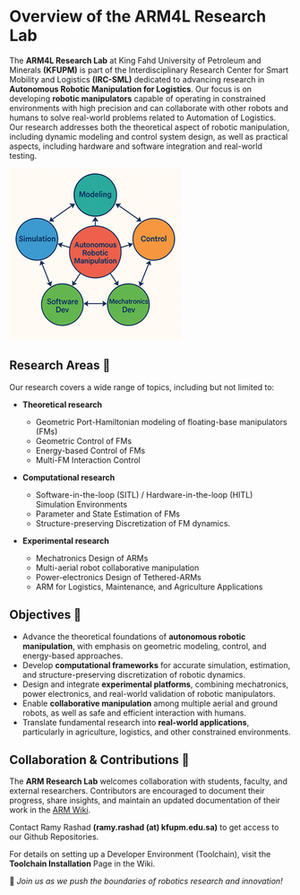 # Overview of the ARM4L Research Lab

The **ARM4L Research Lab** at King Fahd University of Petroleum and Minerals **(KFUPM)** is part of the Interdisciplinary Research Center for Smart Mobility and Logistics **(IRC-SML)** dedicated to advancing research in **Autonomous Robotic Manipulation for Logistics**. Our focus is on developing **robotic manipulators** capable of operating in constrained environments with high precision and can collaborate with other robots and humans to solve real-world problems related to Automation of Logistics. Our research addresses both the theoretical aspect of robotic manipulation, including dynamic modeling and control system design, as well as practical aspects, including hardware and software integration and real-world testing.

![ARM Research Overview](arm_research_overview.png)

## Research Areas 📌 
Our research covers a wide range of topics, including but not limited to:  

- **Theoretical research** 
  - Geometric Port-Hamiltonian modeling of floating-base manipulators (FMs)
  - Geometric Control of FMs
  - Energy-based Control of FMs
  - Multi-FM Interaction Control

- **Computational research** 
  - Software-in-the-loop (SITL) / Hardware-in-the-loop (HITL) Simulation Environments
  - Parameter and State Estimation of FMs
  - Structure-preserving Discretization of FM dynamics.

- **Experimental research** 
  - Mechatronics Design of ARMs
  - Multi-aerial robot collaborative manipulation
  - Power-electronics Design of Tethered-ARMs
  - ARM for Logistics, Maintenance, and Agriculture Applications

## Objectives  🎯 
- Advance the theoretical foundations of **autonomous robotic manipulation**, with emphasis on geometric modeling, control, and energy-based approaches.  
- Develop **computational frameworks** for accurate simulation, estimation, and structure-preserving discretization of robotic dynamics.  
- Design and integrate **experimental platforms**, combining mechatronics, power electronics, and real-world validation of robotic manipulators.  
- Enable **collaborative manipulation** among multiple aerial and ground robots, as well as safe and efficient interaction with humans.  
- Translate fundamental research into **real-world applications**, particularly in agriculture, logistics, and other constrained environments.  

## Collaboration & Contributions 🤝  
The **ARM Research Lab** welcomes collaboration with students, faculty, and external researchers. Contributors are encouraged to document their progress, share insights, and maintain an updated documentation of their work in the [ARM Wiki](https://github.com/kfupm-arm-lab/arm-wiki).  

Contact Ramy Rashad **(ramy.rashad (at) kfupm.edu.sa)** to get access to our Github Repositories.

For details on setting up a Developer Environment (Toolchain), visit the **Toolchain Installation** Page in the Wiki.  

🚀 *Join us as we push the boundaries of robotics research and innovation!*  

